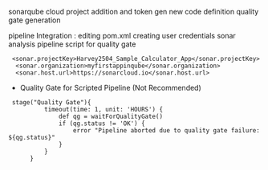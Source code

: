 sonarqube cloud
project addition and token gen
new code definition
quality gate generation

pipeline Integration :
editing pom.xml
creating user credentials
sonar analysis
pipeline script for quality gate


```
 <sonar.projectKey>Harvey2504_Sample_Calculator_App</sonar.projectKey>
  <sonar.organization>myfirstappinqube</sonar.organization>
  <sonar.host.url>https://sonarcloud.io</sonar.host.url>
```

* Quality Gate for Scripted Pipeline (Not Recommended)
```
 stage("Quality Gate"){
          timeout(time: 1, unit: 'HOURS') {
              def qg = waitForQualityGate()
              if (qg.status != 'OK') {
                  error "Pipeline aborted due to quality gate failure: ${qg.status}"
              }
          }
      }
```